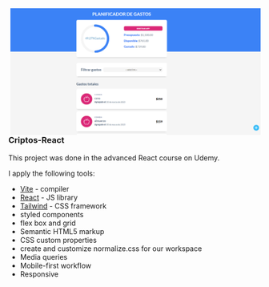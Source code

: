<a href="https://gastos-five.vercel.app/">
<img align="right" width="500" src="https://github.com/Dario2303/gastos/blob/main/screenshot.png"/>
</a>
 
### Criptos-React

This project was done in the advanced React course on Udemy.

I apply the following tools: 

- [Vite](https://es.vitejs.dev/) - compiler
- [React](https://reactjs.org/) - JS library
- [Tailwind](https://tailwindcss.com/) - CSS framework
- styled components
- flex box and grid
- Semantic HTML5 markup
- CSS custom properties
- create and customize normalize.css for our workspace
- Media queries
- Mobile-first workflow
- Responsive
